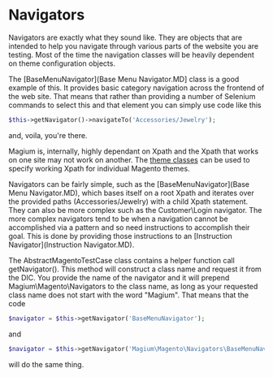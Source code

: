 Navigators
==========

Navigators are exactly what they sound like.  They are objects that are intended to help you navigate through various parts of the website you are testing.  Most of the time the navigation classes will be heavily dependent on theme configuration objects.

The [BaseMenuNavigator](Base Menu Navigator.MD] class is a good example of this.  It provides basic category navigation across the frontend of the web site.  That means that rather than providing a number of Selenium commands to select this and that element you can simply use code like this

```php
$this->getNavigator()->navigateTo('Accessories/Jewelry');
```

and, voila, you're there.

Magium is, internally, highly dependant on Xpath and the Xpath that works on one site may not work on another.  The [theme classes](../Themes/Introduction.MD) can be used to specify working Xpath for individual Magento themes.

Navigators can be fairly simple, such as the [BaseMenuNavigator](Base Menu Navigator.MD), which bases itself on a root Xpath and iterates over the provided paths (Accessories/Jewelry) with a child Xpath statement.  They can also be more complex such as the Customer\Login navigator.  The more complex navigators tend to be when a navigation cannot be accomplished via a pattern and so need instructions to accomplish their goal.  This is done by providing those instructions to an [Instruction Navigator](Instruction Navigator.MD).

The AbstractMagentoTestCase class contains a helper function call getNavigator().  This method will construct a class name and request it from the DIC.  You provide the name of the navigator and it will prepend Magium\Magento\Navigators to the class name, as long as your requested class name does not start with the word "Magium".  That means that the code

```php
$navigator = $this->getNavigator('BaseMenuNavigator');
```

and

```php
$navigator = $this->getNavigator('Magium\Magento\Navigators\BaseMenuNavigator');
```

will do the same thing.

